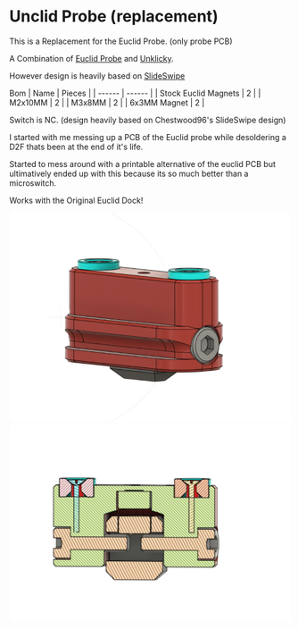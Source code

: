 # Unclid Probe (replacement)

This is a Replacement for the Euclid Probe. (only probe PCB)

A Combination of [Euclid Probe](https://euclidprobe.github.io/) and [Unklicky](https://github.com/majarspeed/Unklicky).

However design is heavily based on [SlideSwipe](https://github.com/chestwood96/SlideSwipe)

Bom
| Name | Pieces |
| ------ | ------ |
| Stock Euclid Magnets | 2 |
| M2x10MM | 2 |
| M3x8MM | 2 |
| 6x3MM Magnet | 2 |

Switch is NC. (design heavily based on Chestwood96's SlideSwipe design)

I started with me messing up a PCB of the Euclid probe while desoldering a D2F thats been at the end of it's life.

Started to mess around with a printable alternative of the euclid PCB but ultimatively ended up with this because its so much better than a microswitch.

Works with the Original Euclid Dock!

![1](images/cad.png)
![2](images/cad_ss.png)


